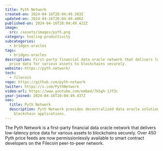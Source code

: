 ```yaml
---
title: Pyth Network
created-on: 2024-04-16T20:04:49.383Z
updated-on: 2024-04-16T20:04:49.406Z
published-on: 2024-04-16T20:04:49.422Z
image:
  src: /assets/images/pyth.png
category: tooling-productivity
subcategories:
  - bridges-oracles
tags:
  - bridges-oracles
description: First-party financial data oracle network that delivers low-latency
  price data for various assets to blockchains securely.
website: https://pyth.network/
tech:
  - filecoin
repo: https://github.com/pyth-network
twitter: https://x.com/PythNetwork
video-url: https://www.youtube.com/embed/7k5gh-1JT3c
year-joined: 2024-04-16T20:04:49.437Z
seo:
  title: Pyth Network
  description: Pyth Network provides decentralized data oracle solutions for
    blockchain applications.
---
```


The Pyth Network is a first-party financial data oracle network that delivers low-latency price data for various assets to blockchains securely. Over 450 Pyth price feeds are now permissionlessly available to smart contract developers on the Filecoin peer-to-peer network.
